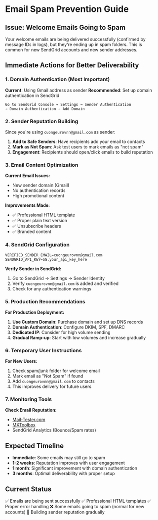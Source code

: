 # Email Spam Prevention Guide

## Issue: Welcome Emails Going to Spam

Your welcome emails are being delivered successfully (confirmed by message IDs in logs), but they're ending up in spam folders. This is common for new SendGrid accounts and new sender addresses.

## Immediate Actions for Better Deliverability

### 1. Domain Authentication (Most Important)
**Current**: Using Gmail address as sender
**Recommended**: Set up domain authentication in SendGrid

```
Go to SendGrid Console → Settings → Sender Authentication
→ Domain Authentication → Add Domain
```

### 2. Sender Reputation Building
Since you're using `cuongeurovnn@gmail.com` as sender:

1. **Add to Safe Senders**: Have recipients add your email to contacts
2. **Mark as Not Spam**: Ask test users to mark emails as "not spam"
3. **Engagement**: Recipients should open/click emails to build reputation

### 3. Email Content Optimization

**Current Email Issues:**
- New sender domain (Gmail)
- No authentication records
- High promotional content

**Improvements Made:**
- ✅ Professional HTML template
- ✅ Proper plain text version
- ✅ Unsubscribe headers
- ✅ Branded content

### 4. SendGrid Configuration

```env
VERIFIED_SENDER_EMAIL=cuongeurovnn@gmail.com
SENDGRID_API_KEY=SG.your_api_key_here
```

**Verify Sender in SendGrid:**
1. Go to SendGrid → Settings → Sender Identity
2. Verify `cuongeurovnn@gmail.com` is added and verified
3. Check for any authentication warnings

### 5. Production Recommendations

**For Production Deployment:**
1. **Use Custom Domain**: Purchase domain and set up DNS records
2. **Domain Authentication**: Configure DKIM, SPF, DMARC
3. **Dedicated IP**: Consider for high volume sending
4. **Gradual Ramp-up**: Start with low volumes and increase gradually

### 6. Temporary User Instructions

**For New Users:**
1. Check spam/junk folder for welcome email
2. Mark email as "Not Spam" if found
3. Add `cuongeurovnn@gmail.com` to contacts
4. This improves delivery for future users

### 7. Monitoring Tools

**Check Email Reputation:**
- [Mail-Tester.com](https://www.mail-tester.com)
- [MXToolbox](https://mxtoolbox.com/deliverability)
- SendGrid Analytics (Bounce/Spam rates)

## Expected Timeline

- **Immediate**: Some emails may still go to spam
- **1-2 weeks**: Reputation improves with user engagement
- **1 month**: Significant improvement with domain authentication
- **3 months**: Optimal deliverability with proper setup

## Current Status
✅ Emails are being sent successfully
✅ Professional HTML templates
✅ Proper error handling
❌ Some emails going to spam (normal for new accounts)
🔄 Building sender reputation gradually
